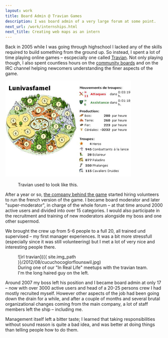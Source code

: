 ```yaml
---
layout: work
title: Board Admin @ Travian Games
description: I was board admin of a very large forum at some point.
next_url: /work/internships.html
next_title: Creating web maps as an intern
---
```

Back in 2005 while I was going through highschool I lacked any of the skills required to build something from the ground up. So instead, I spent a lot of time playing online games – escpecially one called [Travian](http://www.travian.fr/). Not only playing though, I also spent countless hours on the [community boards](http://forum.travian.fr/) and on the IRC channel helping newcomers understanding the finer aspects of the game.

![Screenshot of travian](../assets/2012/08/def-famille.jpg)

<figure>
<figcaption>
Travian used to look like this.
</figcaption>
</figure>

After a year or so, [the company behind the game](http://www.traviangames.com/en.html) started hiring volunteers to run the french version of the game. I became board moderator and later "super-moderator", in charge of the whole forum – at that time around 2000 active users and divided into over 15 categories. I would also participate in the recruitment and training of new moderators alongside my boss and one other supermod.

We brought the crew up from 5-6 people to a full 20, all trained und supervised – my first manager experiences. It was a bit more stressfull (especially since it was still volunteering) but I met a lot of very nice and interesting people there.

<figure>
![irl travian]({{ site.img_path }}/2012/08/cucuchocoglorflounswil.jpg)
<figcaption>
During one of our "In Real Life" meetups with the travian team. I'm the long haired guy on the left.
</figcaption>
</figure>

Around 2007 my boss left his position and I became board admin at only 17 – now with over 3000 active users and head of a 20-25 persons crew I had mostly recruited myself. However other aspects of the job had been going down the drain for a while, and after a couple of months and several brutal organizational changes coming from the main company, a lot of staff members left the ship – including me.

Management itself left a bitter taste; I learned that taking responsibilities without sound reason is quite a bad idea, and was better at doing things than telling people how to do them.